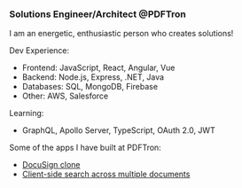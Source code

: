 ### Solutions Engineer/Architect @PDFTron

I am an energetic, enthusiastic person who creates solutions! 

Dev Experience:
- Frontend: JavaScript, React, Angular, Vue
- Backend: Node.js, Express, .NET, Java
- Databases: SQL, MongoDB, Firebase
- Other: AWS, Salesforce

Learning:
- GraphQL, Apollo Server, TypeScript, OAuth 2.0, JWT

Some of the apps I have built at PDFTron:
- [DocuSign clone](https://github.com/PDFTron/pdftron-sign-app)
- [Client-side search across multiple documents](https://github.com/PDFTron/pdftron-document-search)
